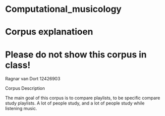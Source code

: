 # Computational_musicology
# Corpus explanatioen
# Please do not show this corpus in class!

Ragnar van Dort
12426903

Corpus Description

The main goal of this corpus is to compare playlists, to be specific compare study playlists.
A lot of people study, and a lot of people study while listening music. 
